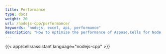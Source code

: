 ```yaml
---
title: Performance
type: docs
weight: 20
url: /nodejs-cpp/performance/
keywords: "nodejs, excel, api, performance"
description: "How to optimize the performance of Aspose.Cells for Node.js via C++."
---
```


{{< app/cells/assistant language="nodejs-cpp" >}}